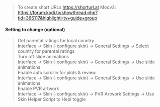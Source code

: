 > To create short URLs https://shorturl.at
Modv2: https://forum.kodi.tv/showthread.php?tid=366117&highlight=tv+guide+group  


#### Setting to change (optional)

> Get parental ratings for local country   
Interface -> Skin (-configure skin) -> General Settings -> Select country for parental ratings   
> Turn off slide animations  
Interface -> Skin (-configure skin) -> General Settings -> Use slide animations  
> Enable auto scrollin for plots & review  
Interface -> Skin (-configure skin) -> General Settings -> Use slide animations  
> Enable PVR artwork   
Interface -> Skin (-configure skin) -> PVR Artwork Settings -> Use Skin Helper Script to Hepl toggle  
